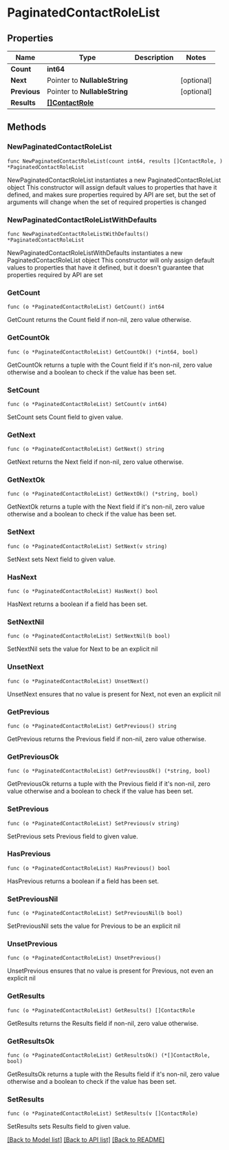 # PaginatedContactRoleList

## Properties

Name | Type | Description | Notes
------------ | ------------- | ------------- | -------------
**Count** | **int64** |  | 
**Next** | Pointer to **NullableString** |  | [optional] 
**Previous** | Pointer to **NullableString** |  | [optional] 
**Results** | [**[]ContactRole**](ContactRole.md) |  | 

## Methods

### NewPaginatedContactRoleList

`func NewPaginatedContactRoleList(count int64, results []ContactRole, ) *PaginatedContactRoleList`

NewPaginatedContactRoleList instantiates a new PaginatedContactRoleList object
This constructor will assign default values to properties that have it defined,
and makes sure properties required by API are set, but the set of arguments
will change when the set of required properties is changed

### NewPaginatedContactRoleListWithDefaults

`func NewPaginatedContactRoleListWithDefaults() *PaginatedContactRoleList`

NewPaginatedContactRoleListWithDefaults instantiates a new PaginatedContactRoleList object
This constructor will only assign default values to properties that have it defined,
but it doesn't guarantee that properties required by API are set

### GetCount

`func (o *PaginatedContactRoleList) GetCount() int64`

GetCount returns the Count field if non-nil, zero value otherwise.

### GetCountOk

`func (o *PaginatedContactRoleList) GetCountOk() (*int64, bool)`

GetCountOk returns a tuple with the Count field if it's non-nil, zero value otherwise
and a boolean to check if the value has been set.

### SetCount

`func (o *PaginatedContactRoleList) SetCount(v int64)`

SetCount sets Count field to given value.


### GetNext

`func (o *PaginatedContactRoleList) GetNext() string`

GetNext returns the Next field if non-nil, zero value otherwise.

### GetNextOk

`func (o *PaginatedContactRoleList) GetNextOk() (*string, bool)`

GetNextOk returns a tuple with the Next field if it's non-nil, zero value otherwise
and a boolean to check if the value has been set.

### SetNext

`func (o *PaginatedContactRoleList) SetNext(v string)`

SetNext sets Next field to given value.

### HasNext

`func (o *PaginatedContactRoleList) HasNext() bool`

HasNext returns a boolean if a field has been set.

### SetNextNil

`func (o *PaginatedContactRoleList) SetNextNil(b bool)`

 SetNextNil sets the value for Next to be an explicit nil

### UnsetNext
`func (o *PaginatedContactRoleList) UnsetNext()`

UnsetNext ensures that no value is present for Next, not even an explicit nil
### GetPrevious

`func (o *PaginatedContactRoleList) GetPrevious() string`

GetPrevious returns the Previous field if non-nil, zero value otherwise.

### GetPreviousOk

`func (o *PaginatedContactRoleList) GetPreviousOk() (*string, bool)`

GetPreviousOk returns a tuple with the Previous field if it's non-nil, zero value otherwise
and a boolean to check if the value has been set.

### SetPrevious

`func (o *PaginatedContactRoleList) SetPrevious(v string)`

SetPrevious sets Previous field to given value.

### HasPrevious

`func (o *PaginatedContactRoleList) HasPrevious() bool`

HasPrevious returns a boolean if a field has been set.

### SetPreviousNil

`func (o *PaginatedContactRoleList) SetPreviousNil(b bool)`

 SetPreviousNil sets the value for Previous to be an explicit nil

### UnsetPrevious
`func (o *PaginatedContactRoleList) UnsetPrevious()`

UnsetPrevious ensures that no value is present for Previous, not even an explicit nil
### GetResults

`func (o *PaginatedContactRoleList) GetResults() []ContactRole`

GetResults returns the Results field if non-nil, zero value otherwise.

### GetResultsOk

`func (o *PaginatedContactRoleList) GetResultsOk() (*[]ContactRole, bool)`

GetResultsOk returns a tuple with the Results field if it's non-nil, zero value otherwise
and a boolean to check if the value has been set.

### SetResults

`func (o *PaginatedContactRoleList) SetResults(v []ContactRole)`

SetResults sets Results field to given value.



[[Back to Model list]](../README.md#documentation-for-models) [[Back to API list]](../README.md#documentation-for-api-endpoints) [[Back to README]](../README.md)


